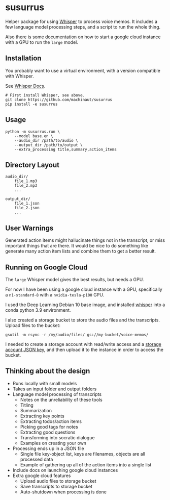 # susurrus

Helper package for using [Whisper](https://openai.com/blog/whisper) to process voice memos.
It includes a few language model processing steps, and a script to run the whole thing.

Also there is some documentation on how to start a google cloud instance with a GPU to run the `large` model.

## Installation

You probably want to use a virtual environment, with a version compatible with Whisper.

See [Whisper Docs](https://github.com/openai/whisper#setup).

```
# First install Whisper, see above.
git clone https://github.com/machinaut/susurrus
pip install -e susurrus
```

## Usage

```
python -m susurrus.run \
    --model base.en \
    --audio_dir /path/to/audio \
    --output_dir /path/to/output \
    --extra_processing title,summary,action_items
```

## Directory Layout

```
audio_dir/
    file_1.mp3
    file_2.mp3
    ...

output_dir/
    file_1.json
    file_2.json
    ...
```

## User Warnings

Generated action items might hallucinate things not in the transcript, or miss important things that are there.
It would be nice to do something like generate many action item lists and combine them to get a better result.

## Running on Google Cloud

The `large` Whisper model gives the best results, but needs a GPU.

For now I have been using a google cloud instance with a GPU, specifically a `n1-standard-8` with a `nvidia-tesla-p100` GPU.

I used the Deep Learning Debian 10 base image, and installed [whisper](https://github.com/openai/whisper#setup) into a conda python 3.9 environment.

I also created a storage bucket to store the audio files and the transcripts.  Upload files to the bucket:
```
gsutil -m rsync -r /my/audio/files/ gs://my-bucket/voice-memos/
```

I needed to create a storage account with read/write access and a [storage account JSON key](https://cloud.google.com/iam/docs/creating-managing-service-account-keys#iam-service-account-keys-create-gcloud), and then upload it to the instance in order to access the bucket.


## Thinking about the design

* Runs locally with small models
* Takes an input folder and output folders
* Language model processing of transcripts
  * Notes on the unreliability of these tools
  * Titling
  * Summarization
  * Extracting key points
  * Extracting todos/action items
  * Picking good tags for notes
  * Extracting good questions
  * Transforming into socratic dialogue
  * Examples on creating your own
* Processing ends up in a JSON file
  * Single file key-object list, keys are filenames, objects are all processed data
  * Example of gathering up all of the action items into a single list
* Include docs on launching google cloud instances
* Extra google cloud features
  * Upload audio files to storage bucket
  * Save transcripts to storage bucket
  * Auto-shutdown when processing is done
